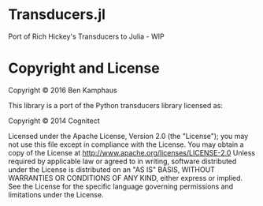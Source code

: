 # Transducers.jl
Port of Rich Hickey's Transducers to Julia - WIP

# Copyright and License
Copyright © 2016 Ben Kamphaus

This library is a port of the Python transducers library licensed as:

Copyright © 2014 Cognitect

Licensed under the Apache License, Version 2.0 (the "License"); you may not use this file except in compliance with the License. You may obtain a copy of the License at http://www.apache.org/licenses/LICENSE-2.0 Unless required by applicable law or agreed to in writing, software distributed under the License is distributed on an "AS IS" BASIS, WITHOUT WARRANTIES OR CONDITIONS OF ANY KIND, either express or implied. See the License for the specific language governing permissions and limitations under the License.
